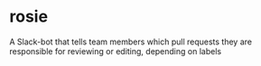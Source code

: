 # rosie
A Slack-bot that tells team members which pull requests they are responsible for reviewing or editing, depending on labels
